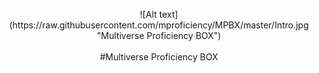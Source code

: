 <p align="center">
![Alt text](https://raw.githubusercontent.com/mproficiency/MPBX/master/Intro.jpg "Multiverse Proficiency BOX")
 <br><br>
#Multiverse Proficiency BOX








</p>
